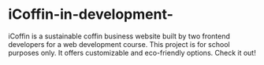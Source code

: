 # iCoffin-in-development-
iCoffin is a sustainable coffin business website built by two frontend developers for a web development course. This project is for school purposes only. It offers customizable and eco-friendly options. Check it out!
